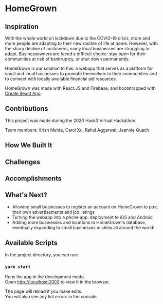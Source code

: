 # HomeGrown

## Inspiration

With the whole world on lockdown due to the COVID-19 crisis, more and more people are adapting to their new routine of life at home. However, with the sharp decline of customers, many local businesses are struggling to adapt. Businessowners are faced a difficult choice: stay open for their communities at risk of bankruptcy, or shut down permanently. 

HomeGrown is our solution to this: a webapp that serves as a platform for small and local businesses to promote themselves to their communities and to connect with locally available financial aid resources. 

HomeGrown was made with React.JS and Firebase, and bootstrapped with [Create React App](https://github.com/facebook/create-react-app).

## Contributions

This project was made during the 2020 Hack3 Virtual Hackathon.

Team members:
Krish Mehta, Carol Xu, Rahul Aggarwal, Jeannie Quach

## How We Built It


## Challenges


## Accomplishments


## What's Next?
* Allowing small businesses to register an account on HomeGrown to post their own advertisements and job listings
* Turning the webapp into a phone app: deployment to iOS and Android
* Adding more businesses and locations to HomeGrown's database, eventually expanding to small businesses in cities all around the world!

## Available Scripts

In the project directory, you can run:

### `yarn start`

Runs the app in the development mode.<br />
Open [http://localhost:3000](http://localhost:3000) to view it in the browser.

The page will reload if you make edits.<br />
You will also see any lint errors in the console.
